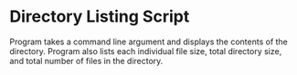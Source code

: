 # Directory Listing Script
 Program takes a command line argument and displays the contents of the directory.  Program also lists each individual  file size,  total directory size, and  total  number  of  files  in  the  directory.
